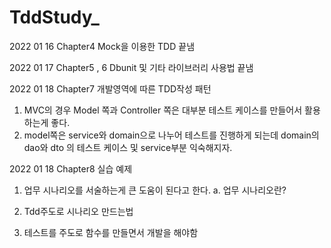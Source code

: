 # TddStudy_

2022 01 16
Chapter4 Mock을 이용한 TDD 끝냄

2022 01 17
Chapter5 , 6 Dbunit 및 기타 라이브러리 사용법 끝냄

2022 01 18
Chapter7 개발영역에 따른 TDD작성 패턴
  1. MVC의 경우 Model 쪽과 Controller 쪽은 대부분 테스트 케이스를 만들어서 활용하는게 좋다.
  2. model쪽은 service와 domain으로 나누어 테스트를 진행하게 되는데 domain의 dao와 dto 의 테스트 케이스 및 service부분 익숙해지자.

2022 01 18
Chapter8 실습 예제
  1. 업무 시나리오를 서술하는게 큰 도움이 된다고 한다.
    a. 업무 시나리오란?
    
  2. Tdd주도로 시나리오 만드는법
  3. 테스트를 주도로 함수를 만들면서 개발을 해야함
